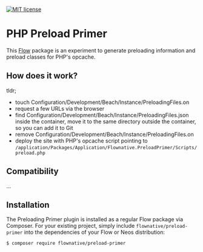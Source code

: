 [![MIT license](http://img.shields.io/badge/license-MIT-brightgreen.svg)](http://opensource.org/licenses/MIT)

# PHP Preload Primer 

This [Flow](https://flow.neos.io) package is an experiment to generate
preloading information and preload classes for PHP's opcache.

## How does it work?

tldr;

- touch Configuration/Development/Beach/Instance/PreloadingFiles.on
- request a few URLs via the browser
- find Configuration/Development/Beach/Instance/PreloadingFiles.json
  inside the container, move it to the same directory outside the
  container, so you can add it to Git
- remove Configuration/Development/Beach/Instance/PreloadingFiles.on
- deploy the site with PHP's opcache script pointing to
  `/application/Packages/Application/Flownative.PreloadPrimer/Scripts/preload.php`

## Compatibility

…

## Installation

The Preloading Primer plugin is installed as a regular Flow package via
Composer. For your existing project, simply include
`flownative/preload-primer` into the dependencies of your Flow or Neos
distribution:

```bash
$ composer require flownative/preload-primer
```
